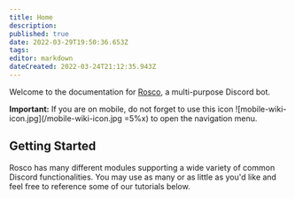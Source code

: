 ```yaml
---
title: Home
description: 
published: true
date: 2022-03-29T19:50:36.653Z
tags: 
editor: markdown
dateCreated: 2022-03-24T21:12:35.943Z
---
```


Welcome to the documentation for [Rosco](https://roscobot.com), a multi-purpose Discord bot.

**Important:** If you are on mobile, do not forget to use this icon ![mobile-wiki-icon.jpg](/mobile-wiki-icon.jpg =5%x) to open the navigation menu.

## Getting Started

Rosco has many different modules supporting a wide variety of common Discord functionalities. You may use as many or as little as you'd like and feel free to reference some of our tutorials below. 

